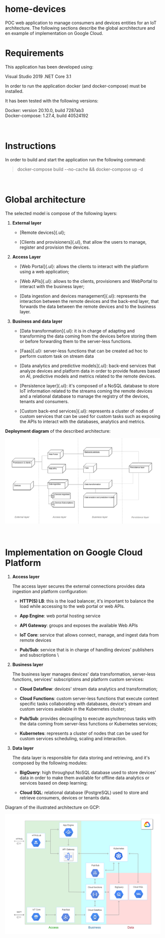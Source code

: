 # home-devices

POC web application to manage consumers and devices entities for an IoT architecture.
The following sections describe the global acrchitecture and en example of implementation on Google Cloud.


Requirements
============

This application has been developed using:

Visual Studio 2019
.NET Core 3.1

In order to run the application docker (and docker-compose) must be installed.

It has been tested with the following versions:

Docker: version 20.10.0, build 7287ab3\
Docker-compose: 1.27.4, build 40524192

\
Instructions
============

In order to build and start the application run the following command:

> docker-compose build --no-cache && docker-compose up -d

\
Global architecture
===================

The selected model is compose of the following layers:

1.  **External layer**

    -   [Remote devices]{.ul};

    -   [Clients and provisioners]{.ul}, that allow the users to manage,
        register and provision the devices.


2.  **Access Layer**

    -   [Web Portal]{.ul}: allows the clients to interact with the
        platform using a web application;

    -   [Web APIs]{.ul}: allows to the clients, provisioners and
        WebPortal to interact with the business layer;

    -   [Data ingestion and devices management]{.ul}: represents the
        interaction between the remote devices and the back-end
        layer, that forwards the data between the remote devices and
        to the business layer.


3.  **Business and data layer**

    -   [Data transformation]{.ul}: it is in charge of adapting and
        transforming the data coming from the devices before storing
        them or before forwarding them to the server-less functions.

    -   [Faas]{.ul}: server-less functions that can be created ad
        hoc to perform custom task on stream data

    -   [Data analytics and predictive models]{.ul}: back-end
        services that analyze devices and platform data in order to
        provide features based on AI, predictive models and metrics
        related to the remote devices.

    -   [Persistence layer]{.ul}: it's composed of a NoSQL database
        to store IoT information related to the streams coming the
        remote devices and a relational database to manage the
        registry of the devices, tenants and consumers.

    -   [Custom back-end services]{.ul}: represents a cluster of
        nodes of custom services that can be used for custom tasks
        such as exposing the APIs to interact with the databases,
        analytics and metrics.


**Deployment diagram** of the described architecture:

![deployment.png](./Documentation/md_media/media/image1.png)

\
Implementation on Google Cloud Platform
=======================================

1.  **Access layer**

    The access layer secures the external connections provides
    data ingestion and platform configuration:

    -   **HTTP(S) LB**: this is the load balancer, it's important to
        balance the load while accessing to the web portal or web
        APIs.

    -   **App Engine**: web portal hosting service

    -   **API Gateway**: groups and exposes the available Web APIs

    -   **IoT Core**: service that allows connect, manage, and
        ingest data from remote devices

    -   **Pub/Sub**: service that is in charge of handling devices'
        publishers and subscriptions
\

2.  **Business layer**

    The business layer manages devices' data transformation, server-less
    functions, services' subscriptions and platform custom services:

    -   **Cloud Dataflow**: devices' stream data analytics and
        transformation;

    -   **Cloud Functions**: custom server-less functions that execute
        context specific tasks collaborating with databases, device's stream
        and custom services available in the Kubernetes cluster;

    -   **Pub/Sub**: provides decoupling to execute asynchronous tasks with
        the data coming from server-less functions or Kubernetes services;

    -   **Kubernetes**: represents a cluster of nodes that can be used for
        custom services scheduling, scaling and interaction.


3.  **Data layer**

    The data layer is responsible for data storing and retrieving, and
    it's composed by the following modules:

    -   **BigQuery**: high throughput NoSQL database used to store devices'
        data in order to make them available for offline data analytics or
        services based on deep learning;

    -   **Cloud SQL**: relational database (PostgreSQL) used to store and
        retrieve consumers, devices or tenants data.

Diagram of the illustrated architecture on GCP:

![GPC_Architecture.png](./Documentation/md_media/media/image2.png)